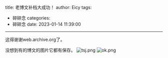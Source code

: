 title: 老博文补档大成功！
author: Eicy
tags:
  - 碎碎念
categories:
  - 碎碎念
date: 2023-01-14 11:39:00
---
这得谢谢web.archive.org了。

没想到有的博文的图片它都有保存。
![tsj.png](https://5b0988e595225.cdn.sohucs.com/images/20190819/2f88057b31ef40e2bc2801047259e2de.gif)
![ok.png](https://s2.loli.net/2023/01/14/31LJN9MBcrg7HZp.png)
